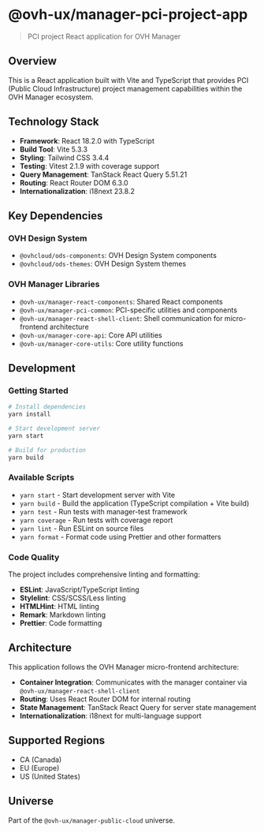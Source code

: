 # @ovh-ux/manager-pci-project-app

> PCI project React application for OVH Manager

## Overview

This is a React application built with Vite and TypeScript that provides PCI (Public Cloud Infrastructure) project management capabilities within the OVH Manager ecosystem.

## Technology Stack

- **Framework**: React 18.2.0 with TypeScript
- **Build Tool**: Vite 5.3.3
- **Styling**: Tailwind CSS 3.4.4
- **Testing**: Vitest 2.1.9 with coverage support
- **Query Management**: TanStack React Query 5.51.21
- **Routing**: React Router DOM 6.3.0
- **Internationalization**: i18next 23.8.2

## Key Dependencies

### OVH Design System
- `@ovhcloud/ods-components`: OVH Design System components
- `@ovhcloud/ods-themes`: OVH Design System themes

### OVH Manager Libraries
- `@ovh-ux/manager-react-components`: Shared React components
- `@ovh-ux/manager-pci-common`: PCI-specific utilities and components
- `@ovh-ux/manager-react-shell-client`: Shell communication for micro-frontend architecture
- `@ovh-ux/manager-core-api`: Core API utilities
- `@ovh-ux/manager-core-utils`: Core utility functions

## Development

### Getting Started

```bash
# Install dependencies
yarn install

# Start development server
yarn start

# Build for production
yarn build
```

### Available Scripts

- `yarn start` - Start development server with Vite
- `yarn build` - Build the application (TypeScript compilation + Vite build)
- `yarn test` - Run tests with manager-test framework
- `yarn coverage` - Run tests with coverage report
- `yarn lint` - Run ESLint on source files
- `yarn format` - Format code using Prettier and other formatters

### Code Quality

The project includes comprehensive linting and formatting:

- **ESLint**: JavaScript/TypeScript linting
- **Stylelint**: CSS/SCSS/Less linting
- **HTMLHint**: HTML linting
- **Remark**: Markdown linting
- **Prettier**: Code formatting

## Architecture

This application follows the OVH Manager micro-frontend architecture:

- **Container Integration**: Communicates with the manager container via `@ovh-ux/manager-react-shell-client`
- **Routing**: Uses React Router DOM for internal routing
- **State Management**: TanStack React Query for server state management
- **Internationalization**: i18next for multi-language support

## Supported Regions

- CA (Canada)
- EU (Europe)
- US (United States)

## Universe

Part of the `@ovh-ux/manager-public-cloud` universe.
